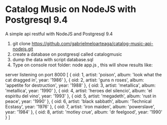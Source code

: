 # Catalog Music on NodeJS with Postgresql 9.4
A simple api restful with NodeJS and Postgresql 9.4

1. git clone https://github.com/gabrielmeloarteaga/catalog-music-api-nodejs.git
2. create a database on postgresql called catalogmusic
3. dump the data with script database.sql
4. Type on console root folder: node app.js , this will show results like:

server listening on port 8000
[ { oid: 1,
    artist: 'poison',
    album: 'look what the cat dragged in',
    year: '1986' },
  { oid: 2,
    artist: 'guns n roses',
    album: 'appetite for destruction',
    year: '1988' },
  { oid: 3, artist: 'metallica', album: 'metallica', year: '1990' },
  { oid: 4,
    artist: 'heroes del silencio',
    album: 'el espiritu del vino',
    year: '1993' },
  { oid: 5,
    artist: 'megadeth',
    album: 'rust in peace',
    year: '1990' },
  { oid: 6,
    artist: 'black sabbath',
    album: 'Technical Ecstasy',
    year: '1976' },
  { oid: 7,
    artist: 'iron maiden',
    album: 'powerslave',
    year: '1984' },
  { oid: 8,
    artist: 'motley crue',
    album: 'dr feelgood',
    year: '1990' } ]

